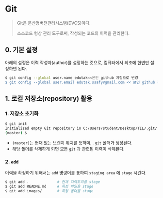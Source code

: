 # Git

> Git은 분산형버전관리시스템(DVCS)이다. 
>
> 소스코드 형상 관리 도구로써, 작성되는 코드의 이력을 관리한다.

## 0. 기본 설정

아래의 설정은 이력 작성자(author)를 설정하는 것으로, 컴퓨터에서 최초에 한번만 설정하면 된다.

```bash
$ git config --global user.name edutak<<본인 github 계정으로 변경
$ git config --global user.email edutak.ssafy@gmail.com << 본인 github 가입 이메일로 변경
```

## 1. 로컬 저장소(repository) 활용

### 1. 저장소 초기화

```bash
$ git init
Initialized empty Git repository in C:/Users/student/Desktop/TIL/.git/
(master) $
```

* `(master)`는 현재 있는 브랜치 위치를 뜻하며, `.git` 폴더가 생성된다.
* 해당 폴더를 삭제하게 되면 모든 `git` 과 관련된 이력이 삭제된다.

### 2. `add` 

이력을 확정하기 위해서는 `add` 명령어를 통하여 `staging area` 에 `stage` 시킨다.

```bash
$ git add .             # 현재 디렉토리를 stage
$ git add README.md     # 특정 파일을 stage
$ git add images/       # 특정 폴더를 stage
```









